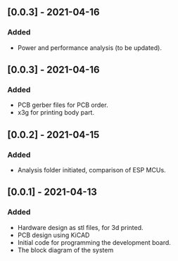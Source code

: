 ## [0.0.3] - 2021-04-16

### Added
- Power and performance analysis (to be updated). 

## [0.0.3] - 2021-04-16

### Added

- PCB gerber files for PCB order.
- x3g for printing body part.

## [0.0.2] - 2021-04-15

### Added

- Analysis folder initiated, comparison of ESP MCUs.

## [0.0.1] - 2021-04-13

### Added

- Hardware design as stl files, for 3d printed.
- PCB design using KiCAD
- Initial code for programming the development board.
- The block diagram of the system
